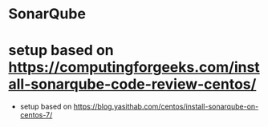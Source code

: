 SonarQube
=========
# setup based on https://computingforgeeks.com/install-sonarqube-code-review-centos/
- setup based on https://blog.yasithab.com/centos/install-sonarqube-on-centos-7/
